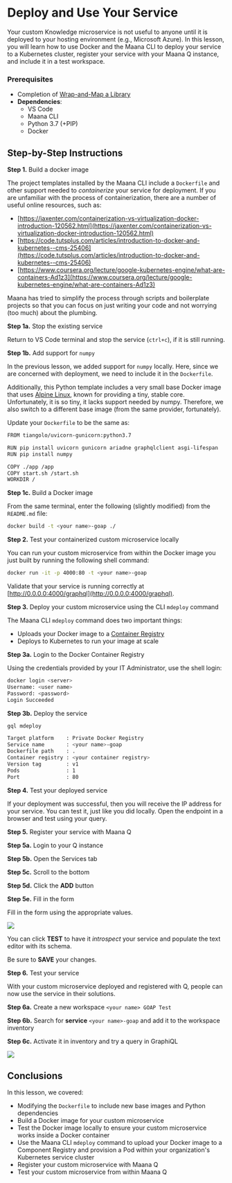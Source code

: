 # Deploy and Use Your Service

Your custom Knowledge microservice is not useful to anyone until it is deployed to your hosting environment \(e.g., Microsoft Azure\).  In this lesson, you will learn how to use Docker and the Maana CLI to deploy your service to a Kubernetes cluster, register your service with your Maana Q instance, and include it in a test workspace.

### Prerequisites

* Completion of [Wrap-and-Map a Library](wrap-and-map-a-library.md)
* **Dependencies**:
  * VS Code
  * Maana CLI
  * Python 3.7 \(+PIP\)
  * Docker

## Step-by-Step Instructions

**Step 1.** Build a docker image

The project templates installed by the Maana CLI include a `Dockerfile` and other support needed to _containerize_ your service for deployment.  If you are unfamiliar with the process of containerization, there are a number of useful online resources, such as:

* [https://jaxenter.com/containerization-vs-virtualization-docker-introduction-120562.html](https://jaxenter.com/containerization-vs-virtualization-docker-introduction-120562.html)
* [https://code.tutsplus.com/articles/introduction-to-docker-and-kubernetes--cms-25406](https://code.tutsplus.com/articles/introduction-to-docker-and-kubernetes--cms-25406)
* [https://www.coursera.org/lecture/google-kubernetes-engine/what-are-containers-Ad1z3](https://www.coursera.org/lecture/google-kubernetes-engine/what-are-containers-Ad1z3)

Maana has tried to simplify the process through scripts and boilerplate projects so that you can focus on just writing your code and not worrying \(too much\) about the plumbing.

**Step 1a.** Stop the existing service

Return to VS Code terminal and stop the service \(`ctrl+c`\), if it is still running.

**Step 1b.** Add support for `numpy`

In the previous lesson, we added support for `numpy` locally.  Here, since we are concerned with deployment, we need to include it in the `Dockerfile`.

Additionally, this Python template includes a very small base Docker image that uses [Alpine Linux](https://alpinelinux.org/about/), known for providing a tiny, stable core.  Unfortunately, it is so tiny, it lacks support needed by numpy.  Therefore, we also switch to a different base image \(from the same provider, fortunately\).

Update your `Dockerfile` to be the same as:

```bash
FROM tiangolo/uvicorn-gunicorn:python3.7

RUN pip install uvicorn gunicorn ariadne graphqlclient asgi-lifespan
RUN pip install numpy

COPY ./app /app
COPY start.sh /start.sh
WORKDIR /
```

**Step 1c.** Build a Docker image

From the same terminal, enter the following \(slightly modified\) from the `README.md` file:

```bash
docker build -t <your name>-goap ./
```

**Step 2.** Test your containerized custom microservice locally

You can run your custom microservice from within the Docker image you just built by running the following shell command:

```bash
docker run -it -p 4000:80 -t <your name>-goap
```

Validate that your service is running correctly at [http://0.0.0.0:4000/graphql](http://0.0.0.0:4000/graphql).

**Step 3.** Deploy your custom microservice using the CLI `mdeploy` command

 The Maana CLI `mdeploy` command does two important things:

* Uploads your Docker image to a [Container Registry](https://docs.docker.com/registry/)
* Deploys to Kubernetes to run your image at scale

**Step 3a.** Login to the Docker Container Registry

Using the credentials provided by your IT Administrator, use the shell login:

```bash
docker login <server>
Username: <user name>
Password: <password>
Login Succeeded
```

**Step 3b.**  Deploy the service

```bash
gql mdeploy

Target platform    : Private Docker Registry
Service name       : <your name>-goap
Dockerfile path    : .
Container registry : <your container registry>
Version tag        : v1
Pods               : 1
Port               : 80
```

**Step 4.** Test your deployed service

If your deployment was successful, then you will receive the IP address for your service.  You can test it, just like you did locally.  Open the endpoint in a browser and test using your query.

**Step 5.** Register your service with Maana Q

**Step 5a.** Login to your Q instance

**Step 5b.** Open the Services tab

**Step 5c.** Scroll to the bottom

**Step 5d.** Click the **ADD** button

**Step 5e.** Fill in the form

Fill in the form using the appropriate values.

![](../../../.gitbook/assets/image%20%28181%29.png)

You can click **TEST** to have it _introspect_ your service and populate the text editor with its schema.

Be sure to **SAVE** your changes.

**Step 6.**  Test your service

With your custom microservice deployed and registered with Q, people can now use the service in their solutions.

**Step 6a.** Create a new workspace `<your name> GOAP Test`

**Step 6b.** Search for **service** `<your name>-goap` and add it to the workspace inventory

**Step 6c.** Activate it in inventory and try a query in GraphiQL

![](../../../.gitbook/assets/image%20%28126%29.png)

## Conclusions

In this lesson, we covered:

* Modifying the `Dockerfile` to include new base images and Python dependencies
* Build a Docker image for your custom microservice
* Test the Docker image locally to ensure your custom microservice works inside a Docker container
* Use the Maana CLI `mdeploy` command to upload your Docker image to a Component Registry and provision a Pod within your organization's Kubernetes  service cluster
* Register your custom microservice with Maana Q
* Test your custom microservice from within Maana Q

